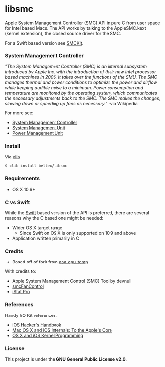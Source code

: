 libsmc
=====

Apple System Management Controller (SMC) API in pure C from user space for Intel
based Macs. The API works by talking to the AppleSMC.kext (kernel
extension), the closed source driver for the SMC.

For a Swift based version see [SMCKit](https://github.com/beltex/SMCKit).


### System Management Controller

_"The System Management Controller (SMC) is an internal subsystem introduced by
Apple Inc. with the introduction of their new Intel processor based machines
in 2006. It takes over the functions of the SMU. The SMC manages thermal and
power conditions to optimize the power and airflow while keeping audible noise
to a minimum. Power consumption and temperature are monitored by the operating
system, which communicates the necessary adjustments back to the SMC. The SMC
makes the changes, slowing down or speeding up fans as necessary."_
-via Wikipedia

For more see:

- [System Management Controller](http://en.wikipedia.org/wiki/System_Management_Controller)
- [System Management Unit](http://en.wikipedia.org/wiki/System_Management_Unit)
- [Power Management Unit](http://en.wikipedia.org/wiki/Power_Management_Unit)


### Install

Via [clib](https://github.com/clibs/clib)

```bash
$ clib install beltex/libsmc
```


### Requirements

- OS X 10.6+


### C vs Swift

While the [Swift](https://github.com/beltex/swift-smc) based version of the API
is preferred, there are several reasons why the C based one might be needed:

- Wider OS X target range
    - Since Swift on OS X is only supported on 10.9 and above
- Application written primarily in C


### Credits

- Based off of fork from [osx-cpu-temp](https://github.com/lavoiesl/osx-cpu-temp)

With credits to:

- Apple System Management Control (SMC) Tool by devnull
- [smcFanControl](https://github.com/hholtmann/smcFanControl)
- [iStat Pro](https://www.apple.com/downloads/dashboard/status/istatpro.html)


### References

Handy I/O Kit references:

- [iOS Hacker's Handbook](http://ca.wiley.com/WileyCDA/WileyTitle/productCd-1118204123.html)
- [Mac OS X and iOS Internals: To the Apple's Core](http://ca.wiley.com/WileyCDA/WileyTitle/productCd-1118057651.html)
- [OS X and iOS Kernel Programming](http://www.apress.com/9781430235361-4892)


### License

This project is under the **GNU General Public License v2.0**.
